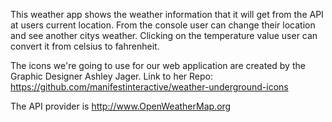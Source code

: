 This weather app shows the weather information that it will get from the API at users current location.
From the console user can change their location and see another citys weather.
Clicking on the temperature value user can convert it from celsius to fahrenheit.

The icons we're going to use for our web application are created by the Graphic Designer Ashley Jager. 
Link to her Repo: https://github.com/manifestinteractive/weather-underground-icons

The API provider is http://www.OpenWeatherMap.org
